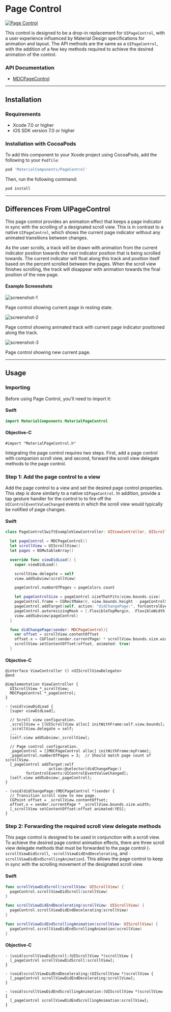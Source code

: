 # Page Control

<!--{% if site.link_to_site == "true" %}-->
[![Page Control](docs/assets/page_control.png)](docs/assets/page_control.mp4)
<!--{% else %}<div class="ios-animation right" markdown="1"><video src="docs/assets/page_control.mp4" autoplay loop></video></div>{% endif %}-->

This control is designed to be a drop-in replacement for `UIPageControl`, with a user experience
influenced by Material Design specifications for animation and layout. The API methods are the
same as a `UIPageControl`, with the addition of a few key methods required to achieve the
desired animation of the control.
<!--{: .intro }-->


### API Documentation

<ul class="icon-list">
  <li class="icon-link"><a href="https://material-ext.appspot.com/mdc-ios-preview/components/PageControl/apidocs/Classes/MDCPageControl.html">MDCPageControl</a></li>
</ul>


- - -

## Installation

### Requirements

- Xcode 7.0 or higher
- iOS SDK version 7.0 or higher

### Installation with CocoaPods

To add this component to your Xcode project using CocoaPods, add the following to your `Podfile`:

~~~ bash
pod 'MaterialComponents/PageControl'
~~~

Then, run the following command:

~~~ bash
pod install
~~~


- - -

## Differences From UIPageControl

This page control provides an animation effect that keeps a page indicator in sync with the
scrolling of a designated scroll view. This is in contrast to a native `UIPageControl`, which
shows the current page indicator without any animated transitions between changes.

As the user scrolls, a track will be drawn with animation from the current indicator position
towards the next indicator position that is being scrolled towards. The current indicator will
float along this track and position itself based on the percent scrolled between the pages.
When the scroll view finishes scrolling, the track will disappear with animation towards the
final position of the new page.


#### Example Screenshots


![screenshot-1](docs/assets/MDCPageControl_screenshot-1.png)
<!--{: .ios-screenshot .right }-->
Page control showing current page in resting state.
<!--{: .clear-after }-->


![screenshot-2](docs/assets/MDCPageControl_screenshot-2.png)
<!--{: .ios-screenshot .right }-->
Page control showing animated track with current page indicator positioned along the track.
<!--{: .clear-after }-->


![screenshot-3](docs/assets/MDCPageControl_screenshot-3.png)
<!--{: .ios-screenshot .right }-->
Page control showing new current page.
<!--{: .clear-after }-->


- - -

## Usage

### Importing

Before using Page Control, you'll need to import it:

<!--<div class="material-code-render" markdown="1">-->
#### Swift
~~~ swift
import MaterialComponents.MaterialPageControl
~~~

#### Objective-C

~~~ objc
#import "MaterialPageControl.h"
~~~
<!--</div>-->

Integrating the page control requires two steps. First, add a page control with companion scroll
view, and second, forward the scroll view delegate methods to the page control.

### Step 1: Add the page control to a view

Add the page control to a view and set the desired page control properties. This step is done
similarly to a native `UIPageControl`. In addition, provide a tap gesture handler for the control to
to fire off the `UIControlEventValueChanged` events in which the scroll view would typically be
notified of page changes.

<!--<div class="material-code-render" markdown="1">-->
#### Swift

~~~ swift
class PageControlSwiftExampleViewController: UIViewController, UIScrollViewDelegate {

  let pageControl = MDCPageControl()
  let scrollView = UIScrollView()
  let pages = NSMutableArray()

  override func viewDidLoad() {
    super.viewDidLoad()

    scrollView.delegate = self
    view.addSubview(scrollView)

    pageControl.numberOfPages = pageColors.count

    let pageControlSize = pageControl.sizeThatFits(view.bounds.size)
    pageControl.frame = CGRectMake(0, view.bounds.height - pageControlSize.height, view.bounds.width, pageControlSize.height);
    pageControl.addTarget(self, action: "didChangePage:", forControlEvents: .ValueChanged)
    pageControl.autoresizingMask = [.FlexibleTopMargin, .FlexibleWidth];
    view.addSubview(pageControl)
  }

  func didChangePage(sender: MDCPageControl){
    var offset = scrollView.contentOffset
    offset.x = CGFloat(sender.currentPage) * scrollView.bounds.size.width;
    scrollView.setContentOffset(offset, animated: true)
  }

~~~

#### Objective-C

~~~ objc
@interface ViewController () <UIScrollViewDelegate>
@end

@implementation ViewController {
  UIScrollView *_scrollView;
  MDCPageControl *_pageControl;
}

- (void)viewDidLoad {
  [super viewDidLoad];

  // Scroll view configuration.
  _scrollView = [[UIScrollView alloc] initWithFrame:self.view.bounds];
  _scrollView.delegate = self;
  ...
  [self.view addSubview:_scrollView];

  // Page control configuration.
  _pageControl = [[MDCPageControl alloc] initWithFrame:myFrame];
  _pageControl.numberOfPages = 3;  // Should match page count of scrollView.
  [_pageControl addTarget:self
                   action:@selector(didChangePage:)
         forControlEvents:UIControlEventValueChanged];
  [self.view addSubview:_pageControl];
}

- (void)didChangePage:(MDCPageControl *)sender {
  // Transition scroll view to new page.
  CGPoint offset = _scrollView.contentOffset;
  offset.x = sender.currentPage * _scrollView.bounds.size.width;
  [_scrollView setContentOffset:offset animated:YES];
}
~~~
<!--</div>-->

### Step 2: Forwarding the required scroll view delegate methods

This page control is designed to be used in conjunction with a scroll view. To achieve the desired
page control animation effects, there are three scroll view delegate methods that must be forwarded
to the page control (`-scrollViewDidScroll`, `-scrollViewDidEndDecelerating`, and
`-scrollViewDidEndScrollingAnimation`). This allows the page control to keep in sync with the
scrolling movement of the designated scroll view.

<!--<div class="material-code-render" markdown="1">-->
#### Swift

~~~ swift
func scrollViewDidScroll(scrollView: UIScrollView) {
  pageControl.scrollViewDidScroll(scrollView)
}

func scrollViewDidEndDecelerating(scrollView: UIScrollView) {
  pageControl.scrollViewDidEndDecelerating(scrollView)
}

func scrollViewDidEndScrollingAnimation(scrollView: UIScrollView) {
  pageControl.scrollViewDidEndScrollingAnimation(scrollView)
}
~~~

#### Objective-C

~~~ objc
- (void)scrollViewDidScroll:(UIScrollView *)scrollView {
  [_pageControl scrollViewDidScroll:scrollView];
}

- (void)scrollViewDidEndDecelerating:(UIScrollView *)scrollView {
  [_pageControl scrollViewDidEndDecelerating:scrollView];
}

- (void)scrollViewDidEndScrollingAnimation:(UIScrollView *)scrollView {
  [_pageControl scrollViewDidEndScrollingAnimation:scrollView];
}
~~~
<!--</div>-->
